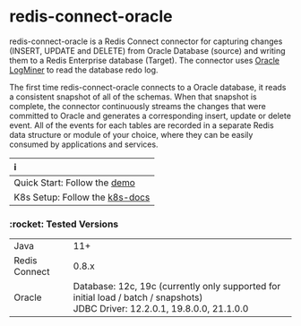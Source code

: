 # redis-connect-oracle

redis-connect-oracle is a Redis Connect connector for capturing changes (INSERT, UPDATE and DELETE) from Oracle Database (source) and writing them to a Redis Enterprise database (Target). The connector uses [Oracle LogMiner](https://docs.oracle.com/cd/B19306_01/server.102/b14215/logminer.htm#i1010243) to read the database redo log.

<p>
The first time redis-connect-oracle connects to a Oracle database, it reads a consistent snapshot of all of the schemas.
When that snapshot is complete, the connector continuously streams the changes that were committed to Oracle and generates a corresponding insert, update or delete event.
All of the events for each tables are recorded in a separate Redis data structure or module of your choice, where they can be easily consumed by applications and services.

| ℹ️ |
|:---------------------------|
| Quick Start: Follow the [demo](demo)|
| K8s Setup: Follow the [k8s-docs](k8s-docs)|

<h3 class="section" id="compatibility">:rocket: Tested Versions</h3>
<table class="releases-compatibility">
    <tbody>
        <tr>
            <td>Java</td>
            <td>11+</td>
        </tr>
        <tr>
            <td>Redis Connect</td>
            <td>0.8.x</td> 
        </tr> 
        <tr>
            <td>Oracle</td>
            <td>
                <span class="test-with-subcategory"> Database: </span> 12c, 19c (currently only supported for initial load / batch / snapshots) <br/> 
                <span class="test-with-subcategory"> JDBC Driver: </span> 12.2.0.1, 19.8.0.0, 21.1.0.0 <br/>
            </td>
        </tr>
    </tbody>
</table>